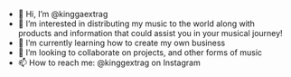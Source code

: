 - 👋 Hi, I’m @kinggaextrag
- 👀 I’m interested in distributing my music to the world along with products and information that could assist you in your musical journey!
- 🌱 I’m currently learning how to create my own business
- 💞️ I’m looking to collaborate on projects, and other forms of music
- 📫 How to reach me: @kinggextrag on Instagram 

<!---
kinggaextrag/kinggaextrag is a ✨ special ✨ repository because its `README.md` (this file) appears on your GitHub profile.
You can click the Preview link to take a look at your changes.
--->
